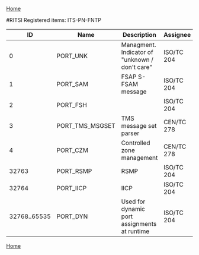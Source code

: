 [Home](readme.md)

#RITSI Registered items: ITS-PN-FNTP


|ID   |Name    |Description                         |Assignee|Updated|State   |Specification|
|-----|--------|------------------------------------|--------|-------|--------|-------------|
|   0 |PORT_UNK|Managment. Indicator of "unknown / don't care"|ISO/TC 204|2014-02-26|assigned|[ISO 29281-1](https://www.iso.org/standard/70075.html)<br />[ISO 16460](https://www.iso.org/standard/81066.html)|
|   1 |PORT_SAM|FSAP S-FSAM message|ISO/TC 204|2014-02-26|assigned|[ISO 22418](https://www.iso.org/standard/76968.html)<br />[ISO 16460](https://www.iso.org/standard/81066.html)|
|   2 |PORT_FSH|                                    |ISO/TC 204|2017-01-09|assigned|[ISO 17429](https://www.iso.org/standard/59727.html)|
|   3 |PORT\_TMS\_MSGSET|TMS message set parser     |CEN/TC 278|2017-12-11|assigned|[CEN/TS 17241](https://shop.bsigroup.com/ProductDetail?pid=000000000030380105)|
|   4 |PORT_CZM|Controlled zone management          |CEN/TC 278|2018-09-25|assigned|WI 00278501|
|32763|PORT_RSMP|RSMP                               |ISO/TC 204|2014-02-26|assigned|[ISO 24102-2](https://www.iso.org/standard/73265.html)|
|32764|PORT_IICP|IICP                               |ISO/TC 204|2014-02-26|assigned|[ISO 24102-4](https://www.iso.org/standard/73267.html)|
|32768..65535|PORT_DYN|Used for dynamic port assignments at runtime|ISO/TC 204|2021-03-20|assigned|n.a.|


[Home](readme.md)
